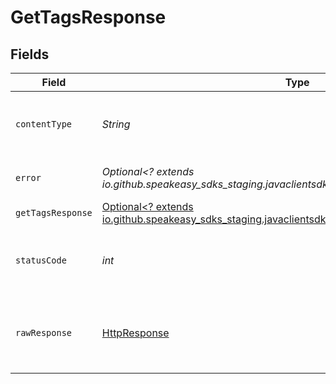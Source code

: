 # GetTagsResponse


## Fields

| Field                                                                                                                                      | Type                                                                                                                                       | Required                                                                                                                                   | Description                                                                                                                                |
| ------------------------------------------------------------------------------------------------------------------------------------------ | ------------------------------------------------------------------------------------------------------------------------------------------ | ------------------------------------------------------------------------------------------------------------------------------------------ | ------------------------------------------------------------------------------------------------------------------------------------------ |
| `contentType`                                                                                                                              | *String*                                                                                                                                   | :heavy_check_mark:                                                                                                                         | HTTP response content type for this operation                                                                                              |
| `error`                                                                                                                                    | *Optional<? extends io.github.speakeasy_sdks_staging.javaclientsdk.models.errors.Error>*                                                   | :heavy_minus_sign:                                                                                                                         | Default error response                                                                                                                     |
| `getTagsResponse`                                                                                                                          | [Optional<? extends io.github.speakeasy_sdks_staging.javaclientsdk.models.shared.GetTagsResponse>](../../models/shared/GetTagsResponse.md) | :heavy_minus_sign:                                                                                                                         | OK                                                                                                                                         |
| `statusCode`                                                                                                                               | *int*                                                                                                                                      | :heavy_check_mark:                                                                                                                         | HTTP response status code for this operation                                                                                               |
| `rawResponse`                                                                                                                              | [HttpResponse<InputStream>](https://docs.oracle.com/en/java/javase/11/docs/api/java.net.http/java/net/http/HttpResponse.html)              | :heavy_check_mark:                                                                                                                         | Raw HTTP response; suitable for custom response parsing                                                                                    |